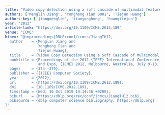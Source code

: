 ```yaml
---
title: "Video copy detection using a soft cascade of multimodal features"
authors: ['Menglin Jiang', 'Yonghong Tian 0001', 'Tiejun Huang']
authors-key: ['jiangmenglin', 'tianyonghong', 'huangtiejun']
year: "2012"
article-link: "https://doi.org/10.1109/ICME.2012.189"
venue: "ICME"
bibex: "@inproceedings{DBLP:conf/icmcs/JiangTH12,
  author    = {Menglin Jiang and
               Yonghong Tian and
               Tiejun Huang},
  title     = {Video Copy Detection Using a Soft Cascade of Multimodal Features},
  booktitle = {Proceedings of the 2012 {IEEE} International Conference on Multimedia
               and Expo, {ICME} 2012, Melbourne, Australia, July 9-13, 2012},
  pages     = {374--379},
  publisher = {{IEEE} Computer Society},
  year      = {2012},
  url       = {https://doi.org/10.1109/ICME.2012.189},
  doi       = {10.1109/ICME.2012.189},
  timestamp = {Wed, 16 Oct 2019 14:14:56 +0200},
  biburl    = {https://dblp.org/rec/conf/icmcs/JiangTH12.bib},
  bibsource = {dblp computer science bibliography, https://dblp.org}
}"
---
```

